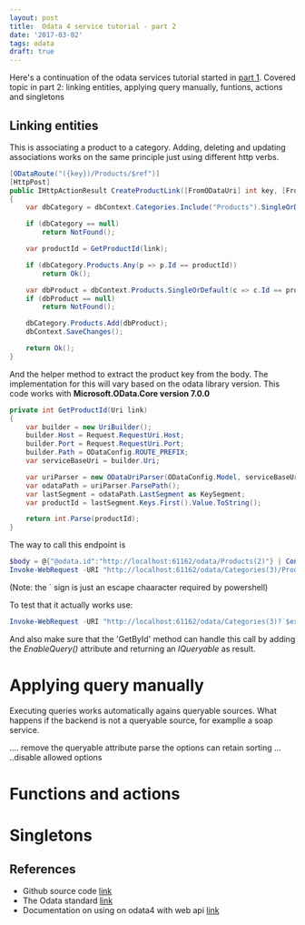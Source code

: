```yaml
---
layout: post
title:  Odata 4 service tutorial - part 2
date: '2017-03-02'
tags: odata
draft: true
---
```



Here's a continuation of the odata services tutorial started in [part 1](http://adam-gligor.github.io/2017/01/29/Odata-4-services-introduction). Covered topic in part 2: linking entities, applying query manually, funtions, actions and singletons


## Linking entities

This is associating a product to a category. Adding, deleting and updating associations works on the same principle just using different http verbs.

```c#
[ODataRoute("({key})/Products/$ref")]
[HttpPost]
public IHttpActionResult CreateProductLink([FromODataUri] int key, [FromBody] Uri link)
{
    var dbCategory = dbContext.Categories.Include("Products").SingleOrDefault(c => c.Id == key);

    if (dbCategory == null)
        return NotFound();

    var productId = GetProductId(link);

    if (dbCategory.Products.Any(p => p.Id == productId))
        return Ok();

    var dbProduct = dbContext.Products.SingleOrDefault(c => c.Id == productId);
    if (dbProduct == null)
        return NotFound();

    dbCategory.Products.Add(dbProduct);
    dbContext.SaveChanges();

    return Ok();
}
```

And the helper method to extract the product key from the body. The implementation for this will vary based on the odata library version. This code works with **Microsoft.OData.Core version 7.0.0**


```c#
private int GetProductId(Uri link)
{
    var builder = new UriBuilder();
    builder.Host = Request.RequestUri.Host;
    builder.Port = Request.RequestUri.Port;
    builder.Path = ODataConfig.ROUTE_PREFIX;
    var serviceBaseUri = builder.Uri;

    var uriParser = new ODataUriParser(ODataConfig.Model, serviceBaseUri, link);
    var odataPath = uriParser.ParsePath();
    var lastSegment = odataPath.LastSegment as KeySegment;
    var productId = lastSegment.Keys.First().Value.ToString();

    return int.Parse(productId);
}
```

The way to call this endpoint is 

```powershell
$body = @{"@odata.id":"http://localhost:61162/odata/Products(2)"} | ConvertTo-Json
Invoke-WebRequest -URI "http://localhost:61162/odata/Categories(3)/Products/`$ref" -Method Post -ContentType "application/json" -Body $body
```

(Note: the ` sign is just an escape chaaracter required by powershell)


To test that it actually works use:

```powershell
Invoke-WebRequest -URI "http://localhost:61162/odata/Categories(3)?`$expand=Products" -Method Get 
```

And also make sure that the 'GetById' method can handle this call by adding the *EnableQuery()* attribute and returning an *IQueryable* as result.


# Applying query manually 

Executing queries works automatically agains queryable sources. What happens if the backend is not a queryable source, for examplle a soap service. 

.... remove the queryable attribute 
parse the options 
can retain sorting ... 
..disable allowed options 

# Functions and actions 


# Singletons 



## References

- Github source code [link](https://github.com/adam-gligor/OdData4Sample)
- The Odata standard [link](http://docs.oasis-open.org)
- Documentation on using on odata4 with web api [link](http://odata.github.io/WebApi)

